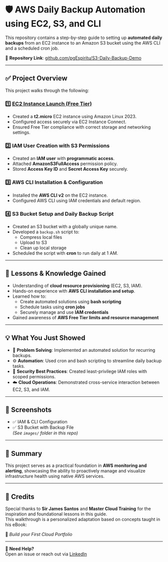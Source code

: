 # 🛡️ AWS Daily Backup Automation using EC2, S3, and CLI

This repository contains a step-by-step guide to setting up **automated daily backups** from an EC2 instance to an Amazon S3 bucket using the AWS CLI and a scheduled cron job.

📁 **Repository Link**: [github.com/pgEspiritu/S3-Daily-Backup-Demo](https://github.com/pgEspiritu/S3-Daily-Backup-Demo)  

---

## ✅ Project Overview

This project walks through the following:

### 1️⃣ [EC2 Instance Launch (Free Tier)](EC2-Launching-For-S3-Daily-Backup.md)

- Created a **t2.micro** EC2 instance using Amazon Linux 2023.
- Configured access securely via EC2 Instance Connect.
- Ensured Free Tier compliance with correct storage and networking settings.

### 2️⃣ IAM User Creation with S3 Permissions

- Created an **IAM user** with **programmatic access**.
- Attached **AmazonS3FullAccess** permission policy.
- Stored **Access Key ID** and **Secret Access Key** securely.

### 3️⃣ AWS CLI Installation & Configuration

- Installed the **AWS CLI v2** on the EC2 instance.
- Configured AWS CLI using IAM credentials and default region.

### 4️⃣ S3 Bucket Setup and Daily Backup Script

- Created an S3 bucket with a globally unique name.
- Developed a `backup.sh` script to:
  - Compress local files
  - Upload to S3
  - Clean up local storage
- Scheduled the script with **cron** to run daily at 1 AM.

---

## 🧠 Lessons & Knowledge Gained

- Understanding of **cloud resource provisioning** (EC2, S3, IAM).
- Hands-on experience with **AWS CLI installation and setup**.
- Learned how to:
  - Create automated solutions using **bash scripting**
  - Schedule tasks using **cron jobs**
  - Securely manage and use **IAM credentials**
- Gained awareness of **AWS Free Tier limits and resource management**

---

## 💡 What You Just Showed

- 🔁 **Problem Solving**: Implemented an automated solution for recurring backups.
- ⚙️ **Automation**: Used cron and bash scripting to streamline daily backup tasks.
- 🔐 **Security Best Practices**: Created least-privilege IAM roles with scoped permissions.
- ☁️ **Cloud Operations**: Demonstrated cross-service interaction between EC2, S3, and IAM.

---

## 📸 Screenshots

- ✅ IAM & CLI Configuration  
- ✅ S3 Bucket with Backup File  
*(See `images/` folder in this repo)*

---

## 📌 Summary

This project serves as a practical foundation in **AWS monitoring and alerting**, showcasing the ability to proactively manage and visualize infrastructure health using native AWS services.

---

## 🏅 Credits

Special thanks to **Sir James Santos** and **Master Cloud Training** for the inspiration and foundational lessons in this guide.  
This walkthrough is a personalized adaptation based on concepts taught in his eBook:

📘 *Build your First Cloud Portfolio*

---

🔗 **Need Help?**  
Open an issue or reach out via [LinkedIn](https://www.linkedin.com/in/pgespiritu)
